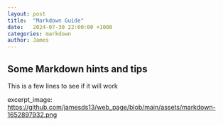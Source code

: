 ```yaml
---
layout: post
title:  "Markdown Guide"
date:   2024-07-30 22:00:00 +1000
categories: markdown
author: James 
---
```


## Some Markdown hints and tips

This is a few lines to see if it will work

excerpt_image: https://github.com/jamesds13/web_page/blob/main/assets/markdown-1652897932.png 